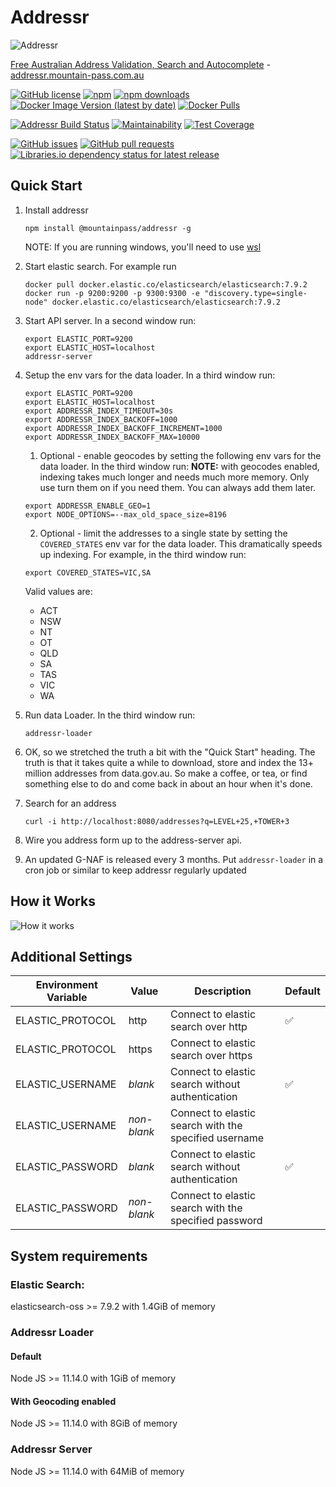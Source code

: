 # Addressr

![Addressr](https://addressr.mountain-pass.com.au/icons/icon-144x144.png 'Addressr')

[Free Australian Address Validation, Search and Autocomplete](https://addressr.mountain-pass.com.au) - [addressr.mountain-pass.com.au](https://addressr.mountain-pass.com.au)

[![GitHub license](https://img.shields.io/github/license/mountain-pass/addressr)](https://github.com/mountain-pass/addressr/blob/master/LICENSE) [![npm](https://img.shields.io/npm/v/@mountainpass/addressr)](https://www.npmjs.com/package/@mountainpass/addressr) [![npm downloads](https://img.shields.io/npm/dm/@mountainpass/addressr)](https://www.npmjs.com/package/@mountainpass/addressr) [![Docker Image Version (latest by date)](https://img.shields.io/docker/v/mountainpass/addressr?label=image%20version)](https://hub.docker.com/r/mountainpass/addressr) [![Docker Pulls](https://img.shields.io/docker/pulls/mountainpass/addressr)](https://hub.docker.com/r/mountainpass/addressr)

[![Addressr Build Status](https://circleci.com/gh/mountain-pass/addressr.svg?style=shield)](https://circleci.com/gh/mountain-pass/addressr) [![Maintainability](https://api.codeclimate.com/v1/badges/e5117809cacb7e32eb5c/maintainability)](https://codeclimate.com/github/mountain-pass/addressr/maintainability) [![Test Coverage](https://api.codeclimate.com/v1/badges/e5117809cacb7e32eb5c/test_coverage)](https://codeclimate.com/github/mountain-pass/addressr/test_coverage)

[![GitHub issues](https://img.shields.io/github/issues/mountain-pass/addressr)](https://github.com/mountain-pass/addressr/issues) [![GitHub pull requests](https://img.shields.io/github/issues-pr/mountain-pass/addressr)](https://github.com/mountain-pass/addressr/pulls) [![Libraries.io dependency status for latest release](https://img.shields.io/librariesio/release/npm/@mountainpass/addressr)](https://libraries.io/npm/@mountainpass%2Faddressr)

## Quick Start

1. Install addressr
   ```
   npm install @mountainpass/addressr -g
   ```
   NOTE: If you are running windows, you'll need to use [wsl](https://docs.microsoft.com/en-us/windows/wsl/install-win10)
2. Start elastic search. For example run
   ```
   docker pull docker.elastic.co/elasticsearch/elasticsearch:7.9.2
   docker run -p 9200:9200 -p 9300:9300 -e "discovery.type=single-node" docker.elastic.co/elasticsearch/elasticsearch:7.9.2
   ```
3. Start API server. In a second window run:
   ```
   export ELASTIC_PORT=9200
   export ELASTIC_HOST=localhost
   addressr-server
   ```
4. Setup the env vars for the data loader. In a third window run:

   ```
   export ELASTIC_PORT=9200
   export ELASTIC_HOST=localhost
   export ADDRESSR_INDEX_TIMEOUT=30s
   export ADDRESSR_INDEX_BACKOFF=1000
   export ADDRESSR_INDEX_BACKOFF_INCREMENT=1000
   export ADDRESSR_INDEX_BACKOFF_MAX=10000
   ```

   1. Optional - enable geocodes by setting the following env vars for the data loader. In the third window run:
      **NOTE:** with geocodes enabled, indexing takes much longer and needs much more memory. Only use turn them on if you need them. You can always add them later.

   ```
   export ADDRESSR_ENABLE_GEO=1
   export NODE_OPTIONS=--max_old_space_size=8196
   ```

   2. Optional - limit the addresses to a single state by setting the `COVERED_STATES` env var for the data loader.
      This dramatically speeds up indexing. For example, in the third window run:

   ```
   export COVERED_STATES=VIC,SA
   ```

   Valid values are:

   - ACT
   - NSW
   - NT
   - OT
   - QLD
   - SA
   - TAS
   - VIC
   - WA

5. Run data Loader. In the third window run:
   ```
   addressr-loader
   ```
6. OK, so we stretched the truth a bit with the "Quick Start" heading. The truth is that it takes quite a while to download, store and index the 13+ million addresses from data.gov.au. So make a coffee, or tea, or find something else to do and come back in about an hour when it's done.
7. Search for an address
   ```
   curl -i http://localhost:8080/addresses?q=LEVEL+25,+TOWER+3
   ```
8. Wire you address form up to the address-server api.
9. An updated G-NAF is released every 3 months. Put `addressr-loader` in a cron job or similar to keep addressr regularly updated

## How it Works

![How it works](https://addressr.mountain-pass.com.au/static/addressr-43fb89f43718b9b9d05becd4cb045672.svg 'How it works')

## Additional Settings

| Environment Variable | Value       | Description                                           | Default |
| -------------------- | ----------- | ----------------------------------------------------- | ------- |
| ELASTIC_PROTOCOL     | http        | Connect to elastic search over http                   | ✅      |
| ELASTIC_PROTOCOL     | https       | Connect to elastic search over https                  |         |
| ELASTIC_USERNAME     | _blank_     | Connect to elastic search without authentication      | ✅      |
| ELASTIC_USERNAME     | _non-blank_ | Connect to elastic search with the specified username |         |
| ELASTIC_PASSWORD     | _blank_     | Connect to elastic search without authentication      | ✅      |
| ELASTIC_PASSWORD     | _non-blank_ | Connect to elastic search with the specified password |         |

## System requirements

### Elastic Search:

elasticsearch-oss >= 7.9.2 with 1.4GiB of memory

### Addressr Loader

#### Default

Node JS >= 11.14.0 with 1GiB of memory

#### With Geocoding enabled

Node JS >= 11.14.0 with 8GiB of memory

### Addressr Server

Node JS >= 11.14.0 with 64MiB of memory
